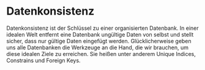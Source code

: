# Datenkonsistenz

Datenkonsistenz ist der Schlüssel zu einer organisierten Datenbank.
In einer idealen Welt entfernt eine Datenbank ungültige Daten von selbst und stellt sicher, dass nur gültige Daten eingefügt werden.
Glücklicherweise geben uns alle Datenbanken die Werkzeuge an die Hand, die wir brauchen, um diese idealen Ziele zu erreichen.
Sie heißen unter anderem Unique Indices, Constrains und Foreign Keys.
